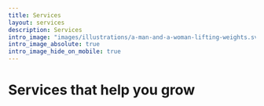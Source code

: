 ```yaml
---
title: Services
layout: services
description: Services
intro_image: "images/illustrations/a-man-and-a-woman-lifting-weights.svg"
intro_image_absolute: true
intro_image_hide_on_mobile: true
---
```


# Services that help you grow
